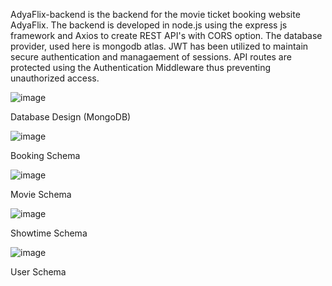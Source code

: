 AdyaFlix-backend is the backend for the movie ticket booking website AdyaFlix. The backend is developed in node.js using the express js framework and Axios to create REST API's with CORS option. The database provider,
used here is mongodb atlas. JWT has been utilized to maintain secure authentication and managaement of sessions. API routes are protected using the Authentication Middleware thus preventing unauthorized access.


![image](https://github.com/prathap03/AdyaFlix-backend/assets/72980112/49869fad-018f-4081-8f16-47940d723540)

Database Design (MongoDB)

![image](https://github.com/prathap03/AdyaFlix-backend/assets/72980112/fd405db5-00b4-4d6d-9f8a-950f66ca35fc)

Booking Schema

![image](https://github.com/prathap03/AdyaFlix-backend/assets/72980112/d3142218-00ca-4ef1-b754-b963f26afd18)

Movie Schema

![image](https://github.com/prathap03/AdyaFlix-backend/assets/72980112/0f0e989f-0128-4373-93fb-e451cd7e9851)

Showtime Schema

![image](https://github.com/prathap03/AdyaFlix-backend/assets/72980112/937e26ad-1b67-4ce0-890c-f39709f33215)

User Schema
